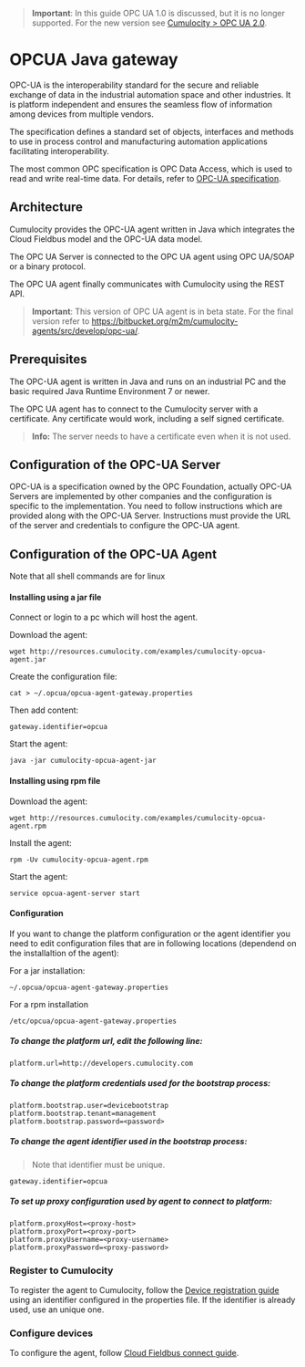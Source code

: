 > **Important**: In this guide OPC UA 1.0 is discussed, but it is no longer supported. For the new version see [Cumulocity > OPC UA 2.0](https://www.cumulocity.com/guides/users-guide/optional-services/#opcua).

# OPCUA Java gateway

OPC-UA is the interoperability standard for the secure and reliable exchange of data in the industrial automation space and other industries. 
It is platform independent and ensures the seamless flow of information among devices from multiple vendors.

The specification defines a standard set of objects, interfaces and methods to use in process control and manufacturing automation applications facilitating interoperability. 

The most common OPC specification is OPC Data Access, which is used to read and write real-time data.
For details, refer to [OPC-UA specification](https://opcfoundation.org/developer-tools/specifications-unified-architecture).

## Architecture

Cumulocity provides the OPC-UA agent written in Java which integrates the Cloud Fieldbus model and the OPC-UA data model.

The OPC UA Server is connected to the OPC UA agent using OPC UA/SOAP or a binary protocol. 

The OPC UA agent finally communicates with Cumulocity using the REST API.

> **Important**: This version of OPC UA agent is in beta state. For the final version refer to <https://bitbucket.org/m2m/cumulocity-agents/src/develop/opc-ua/>.

## Prerequisites

The OPC-UA agent is written in Java and runs on an industrial PC and the basic required Java Runtime Environment 7 or newer.

The OPC UA agent has to connect to the Cumulocity server with a certificate. Any certificate would work, including a self signed certificate.

> **Info:** The server needs to have a certificate even when it is not used.


## Configuration of the OPC-UA Server

OPC-UA is a specification owned by the OPC Foundation, actually OPC-UA Servers are implemented by other companies and the configuration is specific to the implementation. 
You need to follow instructions which are provided along with the OPC-UA Server. 
Instructions must provide the URL of the server and credentials to configure the OPC-UA agent.

## Configuration of the OPC-UA Agent

Note that all shell commands are for linux

#### Installing using a jar file
Connect or login to a pc which will host the agent. 

Download the agent:

    wget http://resources.cumulocity.com/examples/cumulocity-opcua-agent.jar

Create the configuration file:

    cat > ~/.opcua/opcua-agent-gateway.properties
    
Then add content:

    gateway.identifier=opcua

Start the agent:

    java -jar cumulocity-opcua-agent-jar

#### Installing using rpm file

Download the agent:

    wget http://resources.cumulocity.com/examples/cumulocity-opcua-agent.rpm

Install the agent:

    rpm -Uv cumulocity-opcua-agent.rpm

Start the agent:

    service opcua-agent-server start
    
#### Configuration

If you want to change the platform configuration or the agent identifier you need to edit configuration files that are in following locations (dependend on the installaltion of the agent):

For a jar installation:
    
    ~/.opcua/opcua-agent-gateway.properties

For a rpm installation

    /etc/opcua/opcua-agent-gateway.properties

##### To change the platform url, edit the following line:

    platform.url=http://developers.cumulocity.com
    
##### To change the platform credentials used for the bootstrap process:

    platform.bootstrap.user=devicebootstrap
    platform.bootstrap.tenant=management
    platform.bootstrap.password=<password>

##### To change the agent identifier used in the bootstrap process:

> Note that identifier must be unique.

    gateway.identifier=opcua
    
##### To set up proxy configuration used by agent to connect to platform:

    platform.proxyHost=<proxy-host>
    platform.proxyPort=<proxy-port>
    platform.proxyUsername=<proxy-username>
    platform.proxyPassword=<proxy-password>

### Register to Cumulocity

To register the agent to Cumulocity, follow the [Device registration guide](https://cumulocity.com/guides/users-guide/device-management/#connecting-devices) using an identifier configured in the properties file. 
If the identifier is already used, use an unique one.

### Configure devices

To configure the agent, follow [Cloud Fieldbus connect guide](https://cumulocity.com/guides/users-guide/optional-services/#cloud-fieldbus).
